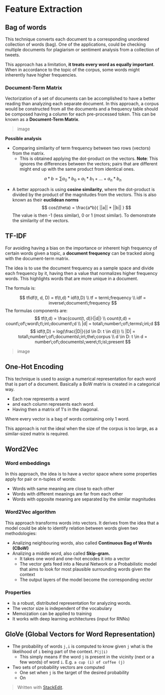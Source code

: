 
# Feature Extraction

## Bag of words

This technique converts each document to a corresponding unordered collection of words (bag). One of the applications, could be checking multiple documents for plagiarism or sentiment analysis from a collection of tweets.

This approach has a limitation, **it treats every word as equally important**. When in accordance to the topic of the corpus, some words might inherently have higher frequencies.

### Document-Term Matrix
Vectorization of a set of documents can be accomplished to have a better reading than analyzing each separate document. In this approach, a corpus would be constructed from all the documents and a frequency table should be composed having a column for each pre-processed token. This can be known as a **Document-Term Matrix**.

> image

**Possible analysis**
- Comparing similarity of term frequency between two rows (vectors) from the matrix.
	- This is obtained applying the dot-product on the vectors. **Note**: This ignores the differences between the vectors; pairs that are different might end up with the same product from identical ones. 

$$
a*b = \sum{a_0*b_0 + a_1*b_1+...+a_n*b_n}
$$

-  A better approach is using **cosine similarity**, where the dot-product is divided by the product of the magnitudes from the vectors. This is also known as their **euclidean norms**
$$
cos(\theta) = \frac{a*b}{ ||a|| * ||b|| }
$$
The value is then -1 (less similar), 0 or 1 (most similar). To demonstrate the similarity of the vectors.

## TF-IDF

For avoiding having a bias on the importance or inherent high frequency of certain words given a topic, a **document frequency** can be tracked along with the document-term matrix.

The idea is to use the document frequency as a sample space and divide each frequency by it, having then a value that normalizes higher frequency words. This highlights words that are more unique in a document.

The formula is:

$$
tfidf(t, d, D) = tf(t,d) * idf(t,D) \\
tf = term\;frequency \\
idf = inverse\;document\;frequency
$$
The formulas components are:
$$
tf(t,d) = \frac{count(t, d)}{|d|} \\
count(t,d) = count\;of\;word\;t\;in\;document\;d \\
|d| = total\;number\;of\;terms\;in\;d
$$
$$
idf(t,D) = log(\frac{|D|}{{d \in D: t \in d}}) \\
 |D| = total\;number\;of\;documents\;in\;the\;corpus \\
d \in D: t \in d = number\;of\;documents\;were\;t\;is\;present
$$

> image

## One-Hot Encoding

This technique is used to assign a numerical representation for each word that is part of a document. Basically a BoW matrix is created in a categorical way. 
- Each row represents a word
- and each column represents each word.
- Having then a matrix of 1's in the diagonal.

Where every vector is a bag of words containing only 1 word.

This approach is not the ideal when the size of the corpus is too large, as a similar-sized matrix is required.

## Word2Vec

### Word embeddings

In this approach, the idea is to have a vector space where some properties apply for pair or n-tuples of words:
- Words with same meaning are close to each other 
- Words with different meanings are far from each other
- Words with opposite meaning are separated by the similar magnitudes

### Word2Vec algorithm
This approach transforms words into vectors. It derives from the idea that a model could be able to identify relation between words given two methodologies:
- Analizing neighbouring words, also called **Continuous Bag of Words (CBoW)**
- Analizing a middle word, also called **Skip-gram.**
	- It takes one word and one-hot encodes it into a vector
	- The vector gets feed into a Neural Network or a Probabilistic model that aims to look for most plausible surrounding words given the context
	- The output layers of the model become the corresponding vector

### Properties
- Is a robust, distributed representation for analyzing words.
- The vector size is independent of the vocabulary
- Memoization can be applied to training
- It works with deep learning architectures (input for RNNs)

## GloVe (Global Vectors for Word Representation)

- The probability of words `j,i` is computed to know given `j` what is the likelihood of `i` being part of the context. `P(j|i)`
	- This simply means if the word `j` is present in the vicinity (next or a few words) of word `i`. E.g. `a cup (i) of coffee (j)`
- Two sets of probability vectors are computed
	- One set when `j` is the target of the desired probability
	- On


> Written with [StackEdit](https://stackedit.io/).
<!--stackedit_data:
eyJoaXN0b3J5IjpbODQyNzAyMTQ3LDEwNzc3ODMwNl19
-->